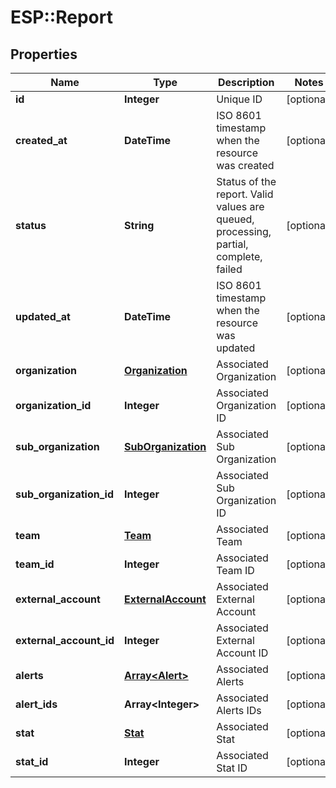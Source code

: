 # ESP::Report

## Properties
Name | Type | Description | Notes
------------ | ------------- | ------------- | -------------
**id** | **Integer** | Unique ID | [optional] 
**created_at** | **DateTime** | ISO 8601 timestamp when the resource was created | [optional] 
**status** | **String** | Status of the report. Valid values are queued, processing, partial, complete, failed | [optional] 
**updated_at** | **DateTime** | ISO 8601 timestamp when the resource was updated | [optional] 
**organization** | [**Organization**](Organization.md) | Associated Organization | [optional] 
**organization_id** | **Integer** | Associated Organization ID | [optional] 
**sub_organization** | [**SubOrganization**](SubOrganization.md) | Associated Sub Organization | [optional] 
**sub_organization_id** | **Integer** | Associated Sub Organization ID | [optional] 
**team** | [**Team**](Team.md) | Associated Team | [optional] 
**team_id** | **Integer** | Associated Team ID | [optional] 
**external_account** | [**ExternalAccount**](ExternalAccount.md) | Associated External Account | [optional] 
**external_account_id** | **Integer** | Associated External Account ID | [optional] 
**alerts** | [**Array&lt;Alert&gt;**](Alert.md) | Associated Alerts | [optional] 
**alert_ids** | **Array&lt;Integer&gt;** | Associated Alerts IDs | [optional] 
**stat** | [**Stat**](Stat.md) | Associated Stat | [optional] 
**stat_id** | **Integer** | Associated Stat ID | [optional] 



